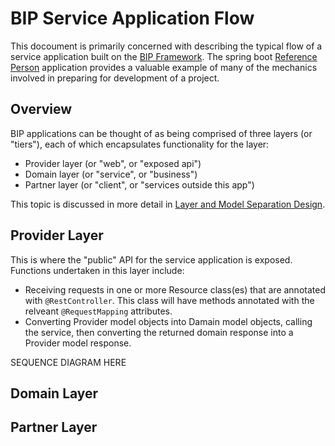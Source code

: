 # BIP Service Application Flow
This docoument is primarily concerned with describing the typical flow of a service application built on the [BIP Framework](https://github.com/department-of-veterans-affairs/ocp-framework). The spring boot [Reference Person](https://github.ec.va.gov/EPMO/bip-ocp-ref-spring-boot) application provides a valuable example of many of the mechanics involved in preparing for development of a project.

## Overview
BIP applications can be thought of as being comprised of three layers (or "tiers"), each of which encapsulates functionality for the layer:
* Provider layer (or "web", or "exposed api")
* Domain layer (or "service", or "business")
* Partner layer (or "client", or "services outside this app")

This topic is discussed in more detail in [Layer and Model Separation Design](design-layer-separation.md).

## Provider Layer
This is where the "public" API for the service application is exposed. Functions undertaken in this layer include:
* Receiving requests in one or more Resource class(es) that are annotated with `@RestController`. This class will have methods annotated with the relveant `@RequestMapping` attributes.
* Converting Provider model objects into Damain model objects, calling the service, then converting the returned domain response into a Provider model response.

SEQUENCE DIAGRAM HERE

## Domain Layer


## Partner Layer


